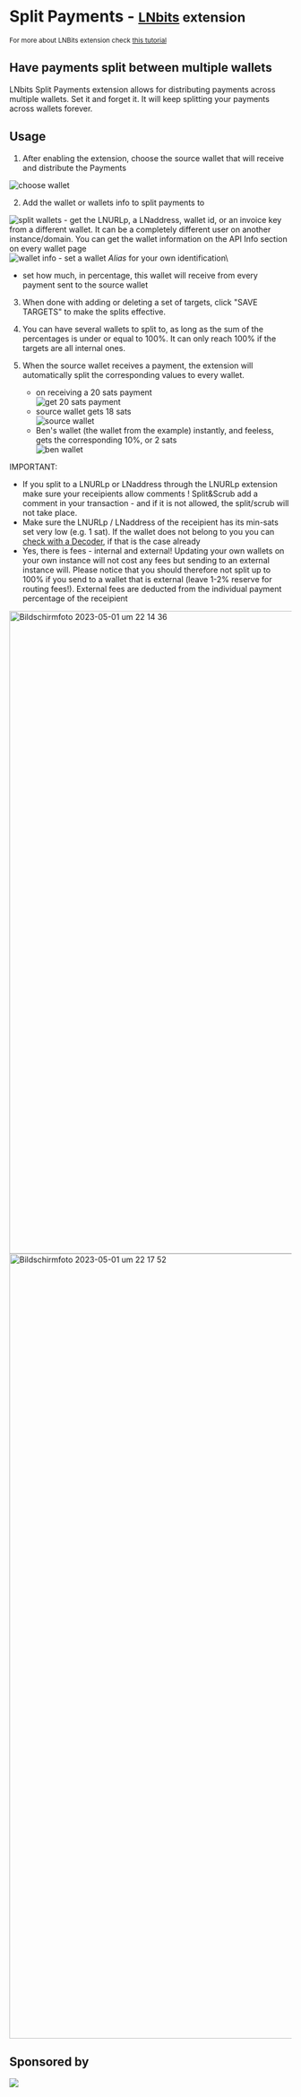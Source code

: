 # Split Payments - <small>[LNbits](https://github.com/lnbits/lnbits) extension</small>

<small>For more about LNBits extension check [this tutorial](https://github.com/lnbits/lnbits/wiki/LNbits-Documentation#use-cases-of-lnbits)</small>

## Have payments split between multiple wallets

LNbits Split Payments extension allows for distributing payments across multiple wallets. Set it and forget it. It will keep splitting your payments across wallets forever.

## Usage

1. After enabling the extension, choose the source wallet that will receive and distribute the Payments

![choose wallet](https://i.imgur.com/nPQudqL.png)

2. Add the wallet or wallets info to split payments to

![split wallets](https://image.nostr.build/1ccd166649cd67dd0c85c1b4f6decec3eb0fa267a311bc7c3efec8bd165fad05.png) - get the LNURLp, a LNaddress, wallet id, or an invoice key from a different wallet. It can be a completely different user on another instance/domain. You can get the wallet information on the API Info section on every wallet page\
 ![wallet info](https://i.imgur.com/betqflC.png) - set a wallet _Alias_ for your own identification\

- set how much, in percentage, this wallet will receive from every payment sent to the source wallet

3. When done with adding or deleting a set of targets, click "SAVE TARGETS" to make the splits effective.

4. You can have several wallets to split to, as long as the sum of the percentages is under or equal to 100%. It can only reach 100% if the targets are all internal ones.

5. When the source wallet receives a payment, the extension will automatically split the corresponding values to every wallet.
   - on receiving a 20 sats payment\
     ![get 20 sats payment](https://i.imgur.com/BKp0xvy.png)
   - source wallet gets 18 sats\
     ![source wallet](https://i.imgur.com/GCxDZ5s.png)
   - Ben's wallet (the wallet from the example) instantly, and feeless, gets the corresponding 10%, or 2 sats\
     ![ben wallet](https://i.imgur.com/MfsccNa.png)

IMPORTANT:

- If you split to a LNURLp or LNaddress through the LNURLp extension make sure your receipients allow comments ! Split&Scrub add a comment in your transaction - and if it is not allowed, the split/scrub will not take place.
- Make sure the LNURLp / LNaddress of the receipient has its min-sats set very low (e.g. 1 sat). If the wallet does not belong to you you can [check with a Decoder](https://lightningdecoder.com/), if that is the case already
- Yes, there is fees - internal and external! Updating your own wallets on your own instance will not cost any fees but sending to an external instance will. Please notice that you should therefore not split up to 100% if you send to a wallet that is external (leave 1-2% reserve for routing fees!). External fees are deducted from the individual payment percentage of the receipient

<img width="1148" alt="Bildschirm­foto 2023-05-01 um 22 14 36" src="https://user-images.githubusercontent.com/63317640/235534056-49296aeb-7295-4b4e-9f57-914a677f5ad4.png">
<img width="1402" alt="Bildschirm­foto 2023-05-01 um 22 17 52" src="https://user-images.githubusercontent.com/63317640/235534063-b2734654-7c1a-48a3-b48e-32798c232b49.png">

## Sponsored by

[![](https://cdn.shopify.com/s/files/1/0826/9235/files/cryptograffiti_logo_clear_background.png?v=1504730421)](https://cryptograffiti.com/)
